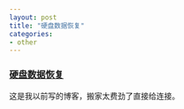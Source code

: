 ```yaml
---
layout: post
title: "硬盘数据恢复"
categories:
- other
---
```


### [硬盘数据恢复](http://blog.csdn.net/fmeng23/article/details/21744323) ###
这是我以前写的博客，搬家太费劲了直接给连接。